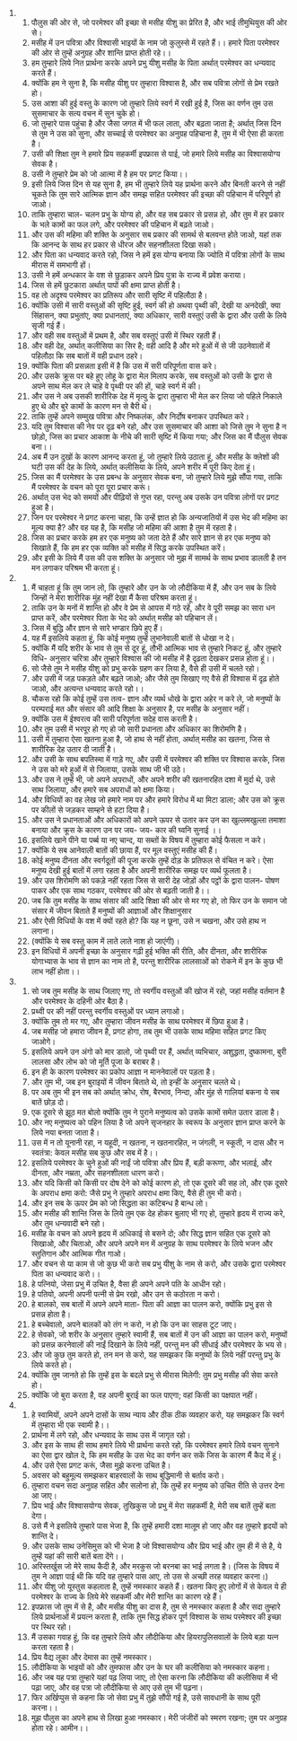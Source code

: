 <ol>
  <li>
    <ol>
      <li>पौलुस की ओर से, जो परमेश्वर की इच्छा से मसीह यीशु का प्रेरित है, और भाई तीमुथियुस की ओर से।</li>
      <li>मसीह में उन पवित्रा और विश्वासी भाइयों के नाम जो कुलुस्से में रहते हैं।। हमारे पिता परमेश्वर की ओर से तुम्हें अनुग्रह और शान्ति प्राप्त होती रहे।।</li>
      <li>हम तुम्हारे लिये नित प्रार्थना करके अपने प्रभु यीशु मसीह के पिता अर्थात् परमेश्वर का धन्यवाद करते हैं।</li>
      <li>क्योंकि हम ने सुना है, कि मसीह यीशु पर तुम्हारा विश्वास है, और सब पवित्रा लोगों से प्रेम रखते हो।</li>
      <li>उस आशा की हुई वस्तु के कारण जो तुम्हारे लिये स्वर्ग में रखी हुई है, जिस का वर्णन तुम उस सुसमाचार के सत्य वचन में सुन चुके हो।</li>
      <li>जो तुम्हारे पास पहुंचा है और जैसा जगत में भी फल लाता, और बढ़ता जाता है; अर्थात् जिस दिन से तुम ने उस को सुना, और सच्चाई से परमेश्वर का अनुग्रह पहिचाना है, तुम में भी ऐसा ही करता है।</li>
      <li>उसी की शिक्षा तुम ने हमारे प्रिय सहकर्मी इपफ्रास से पाई, जो हमारे लिये मसीह का विश्वासयोग्य सेवक है।</li>
      <li>उसी ने तुम्हारे प्रेम को जो आत्मा में है हम पर प्रगट किया।।</li>
      <li>इसी लिये जिस दिन से यह सुना है, हम भी तुम्हारे लिये यह प्रार्थना करने और बिनती करने से नहीं चूकते कि तुम सारे आत्मिक ज्ञान और समझ सहित परमेश्वर की इच्छा की पहिचान में परिपूर्ण हो जाओ।</li>
      <li>ताकि तुम्हारा चाल- चलन प्रभु के योग्य हो, और वह सब प्रकार से प्रसन्न हो, और तुम में हर प्रकार के भले कामों का फल लगे, और परमेश्वर की पहिचान में बढ़ते जाओ।</li>
      <li>और उस की महिमा की शक्ति के अनुसार सब प्रकार की सामर्थ से बलवन्त होते जाओ, यहां तक कि आनन्द के साथ हर प्रकार से धीरज और सहनशीलता दिखा सको।</li>
      <li>और पिता का धन्यवाद करते रहो, जिस ने हमें इस योग्य बनाया कि ज्योति में पवित्रा लोगों के साथ मीरास में समभागी हों।</li>
      <li>उसी ने हमें अन्धकार के वश से छुड़ाकर अपने प्रिय पुत्रा के राज्य में प्रवेश कराया।</li>
      <li>जिस से हमें छुटकारा अर्थात् पापों की क्षमा प्राप्त होती है।</li>
      <li>वह तो अदृश्य परमेश्वर का प्रतिरूप और सारी सृष्टि में पहिलौठा है।</li>
      <li>क्योंकि उसी में सारी वस्तुओं की सृष्टि हुई, स्वर्ग की हो अथवा पृथ्वी की, देखी या अनदेखी, क्या सिंहासन, क्या प्रभुतांए, क्या प्रधानताएं, क्या अधिकार, सारी वस्तुएं उसी के द्वारा और उसी के लिये सृजी गई हैं।</li>
      <li>और वही सब वस्तुओं में प्रथम है, और सब वस्तुएं उसी में स्थिर रहती हैं।</li>
      <li>और वही देह, अर्थात् कलीसिया का सिर है; वही आदि है और मरे हुओं में से जी उठनेवालों में पहिलौठा कि सब बातों में वही प्रधान ठहरे।</li>
      <li>क्योंकि पिता की प्रसन्नता इसी में है कि उस में सरी परिपूर्णता वास करे।</li>
      <li>और उसके क्रूस पर बहे हुए लोहू के द्वारा मेल मिलाप करके, सब वस्तुओं को उसी के द्वारा से अपने साथ मेल कर ले चाहे वे पृथ्वी पर की हों, चाहे स्वर्ग में की।</li>
      <li>और उस ने अब उसकी शारीरिक देह में मृत्यु के द्वारा तुम्हारा भी मेल कर लिया जो पहिले निकाले हुए थे और बुरे कामों के कारण मन से बैरी थे।</li>
      <li>ताकि तुम्हें अपने सम्मुख पवित्रा और निष्कलंक, और निर्दोष बनाकर उपस्थित करे।</li>
      <li>यदि तुम विश्वास की नेव पर दृढ़ बने रहो, और उस सुसमाचार की आशा को जिसे तुम ने सुना है न छोड़ो, जिस का प्रचार आकाश के नीचे की सारी सृष्टि में किया गया; और जिस का मैं पौलुस सेवक बना।।</li>
      <li>अब मैं उन दुखों के कारण आनन्द करता हूं, जो तुम्हारे लिये उठाता हूं, और मसीह के क्लेशों की घटी उस की देह के लिये, अर्थात् कलीसिया के लिये, अपने शरीर में पूरी किए देता हूं।</li>
      <li>जिस का मैं परमेश्वर के उस प्रबन्ध के अनुसार सेवक बना, जो तुम्हारे लिये मुझे सौंपा गया, ताकि मैं परमेश्वर के वचन को पूरा पूरा प्रचार करूं।</li>
      <li>अर्थात् उस भेद को समयों और पीढ़ियों से गुप्त रहा, परन्तु अब उसके उन पवित्रा लोगों पर प्रगट हुआ है।</li>
      <li>जिन पर परमेश्वर ने प्रगट करना चाहा, कि उन्हें ज्ञात हो कि अन्यजातियों में उस भेद की महिमा का मूल्य क्या है? और वह यह है, कि मसीह जो महिमा की आशा है तुम में रहता है।</li>
      <li>जिस का प्रचार करके हम हर एक मनुष्य को जता देते हैं और सारे ज्ञान से हर एक मनुष्य को सिखाते हैं, कि हम हर एक व्यक्ति को मसीह में सिद्ध करके उपस्थित करें।</li>
      <li>और इसी के लिये मैं उस की उस शक्ति के अनुसार जो मुझ में सामर्थ के साथ प्रभाव डालती है तन मन लगाकर परिश्रम भी करता हूं।</li>
    </ol>
  </li>
  <li>
    <ol>
      <li>मैं चाहता हूं कि तुम जान लो, कि तुम्हारे और उन के जो लौदीकिया में हैं, और उन सब के लिये जिन्हों ने मेरा शारीरिक मुंह नहीं देखा मैं कैसा परिश्रम करता हूं।</li>
      <li>ताकि उन के मनों में शान्ति हो और वे प्रेम से आपस में गठे रहें, और वे पूरी समझ का सारा धन प्राप्त करें, और परमेश्वर पिता के भेद को अर्थात् मसीह को पहिचान लें।</li>
      <li>जिस में बुद्धि और ज्ञान से सारे भण्डार छिपे हुए हैं।</li>
      <li>यह मैं इसलिये कहता हूं, कि कोई मनुष्य तुम्हें लुभानेवाली बातों से धोखा न दे।</li>
      <li>क्योंकि मैं यदि शरीर के भाव से तुम से दूर हूं, तौभी आत्मिक भाव से तुम्हारे निकट हूं, और तुम्हारे विधि- अनुसार चरित्रा और तुम्हारे विश्वास की जो मसीह में है दृढ़ता देखकर प्रसन्न होता हूं।।</li>
      <li>सो जैसे तुम ने मसीह यीशु को प्रभु करके ग्रहण कर लिया है, वैसे ही उसी में चलते रहो।</li>
      <li>और उसी में जड़ पकड़ते और बढ़ते जाओ; और जैसे तुम सिखाए गए वैसे ही विश्वास में दृढ़ होते जाओ, और अत्यन्त धन्यवाद करते रहो।।</li>
      <li>चौकस रहो कि कोई तुम्हें उस तत्व- ज्ञान और व्यर्थ धोखे के द्वारा अहेर न करे ले, जो मनुष्यों के परम्पराई मत और संसार की आदि शिक्षा के अनुसार है, पर मसीह के अनुसार नहीं।</li>
      <li>क्योंकि उस में ईश्वरत्व की सारी परिपूर्णता सदेह वास करती है।</li>
      <li>और तुम उसी में भरपूर हो गए हो जो सारी प्रधानता और अधिकार का शिरोमणि है।</li>
      <li>उसी में तुम्हारा ऐसा खतना हुआ है, जो हाथ से नहीं होता, अर्थात् मसीह का खतना, जिस से शारीरिक देह उतार दी जाती है।</li>
      <li>और उसी के साथ बपतिस्मा में गाड़े गए, और उसी में परमेश्वर की शक्ति पर विश्वास करके, जिस ने उस को मरे हुओं में से जिलाया, उसके साथ जी भी उठे।</li>
      <li>और उस ने तुम्हें भी, जो अपने अपराधों, और अपने शरीर की खतनारहित दशा में मुर्दा थे, उसे साथ जिलाया, और हमारे सब अपराधों को क्षमा किया।</li>
      <li>और विधियों का वह लेख जो हमारे नाम पर और हमारे विरोध में था मिटा डाला; और उस को क्रूस पर कीलों से जड़कर साम्हने से हटा दिया है।</li>
      <li>और उस ने प्रधानताओं और अधिकारों को अपने ऊपर से उतार कर उन का खुल्लमखुल्ला तमाशा बनाया और क्रूस के कारण उन पर जय- जय- कार की घ्वनि सुनाई ।।</li>
      <li>इसलिये खाने पीने या पर्ब्ब या नए चान्द, या सब्तों के विषय में तुम्हारा कोई फैसला न करे।</li>
      <li>क्योंकि ये सब आनेवाली बातों की छाया हैं, पर मूल वस्तुएं मसीह की हैं।</li>
      <li>कोई मनुष्य दीनता और स्वर्गदूतों की पूजा करके तुम्हें दोड़ के प्रतिफल से वंचित न करे। ऐसा मनुष्य देखी हुई बातों में लगा रहता है और अपनी शारीरिक समझ पर व्यर्थ फूलता है।</li>
      <li>और उस शिरोमणि को पकड़े नहीं रहता जिस से सारी देह जोड़ों और पट्ठों के द्वारा पालन- पोषण पाकर और एक साथ गठकर, परमेश्वर की ओर से बढ़ती जाती है।।</li>
      <li>जब कि तुम मसीह के साथ संसार की आदि शिक्षा की ओर से मर गए हो, तो फिर उन के समान जो संसार में जीवन बिताते हैं मनुष्यों की आज्ञाओं और शिक्षानुसार</li>
      <li>और ऐसी विधियों के वश में क्यों रहते हो? कि यह न छूना, उसे न चखना, और उसे हाथ न लगाना।</li>
      <li>(क्योंकि ये सब वस्तु काम में लाते लाते नाश हो जाएंगी)।</li>
      <li>इन विधियों में अपनी इच्छा के अनुसार गढ़ी हुई भक्ति की रीति, और दीनता, और शारीरिक योगाभ्यास के भाव से ज्ञान का नाम तो है, परन्तु शारीरिक लालसाओं को रोकने में इन के कुछ भी लाभ नहीं होता।।</li>
    </ol>
  </li>
  <li>
    <ol>
      <li>सो जब तुम मसीह के साथ जिलाए गए, तो स्वर्गीय वस्तुओं की खोज में रहो, जहां मसीह वर्तमान है और परमेश्वर के दहिनी ओर बैठा है।</li>
      <li>प्रथ्वी पर की नहीं परन्तु स्वर्गीय वस्तुओं पर ध्यान लगाओ।</li>
      <li>क्योंकि तुम तो मर गए, और तुम्हारा जीवन मसीह के साथ परमेश्वर में छिपा हुआ है।</li>
      <li>जब मसीह जो हमारा जीवन है, प्रगट होगा, तब तुम भी उसके साथ महिमा सहित प्रगट किए जाओगे।</li>
      <li>इसलिये अपने उन अंगो को मार डालो, जो पृथ्वी पर हैं, अर्थात् व्यभिचार, अशुद्धता, दुष्कामना, बुरी लालसा और लोभ को जो मूर्ति पूजा के बराबर है।</li>
      <li>इन ही के कारण परमेश्वर का प्रकोप आज्ञा न माननेवालों पर पड़ता है।</li>
      <li>और तुम भी, जब इन बुराइयों में जीवन बिताते थे, तो इन्हीं के अनुसार चलते थे।</li>
      <li>पर अब तुम भी इन सब को अर्थात् क्रोध, रोष, बैरभाव, निन्दा, और मुंह से गालियां बकना ये सब बातें छोड़ दो।</li>
      <li>एक दूसरे से झूठ मत बोलो क्योंकि तुम ने पुराने मनुष्यत्व को उसके कामों समेत उतार डाला है।</li>
      <li>और नए मनुष्यत्व को पहिन लिया है जो अपने सृजनहार के स्वरूप के अनुसार ज्ञान प्राप्त करने के लिये नया बनता जाता है।</li>
      <li>उस में न तो यूनानी रहा, न यहूदी, न खतना, न खतनारहित, न जंगली, न स्कूती, न दास और न स्वतंत्रा: केवल मसीह सब कुछ और सब में है।।</li>
      <li>इसलिये परमेश्वर के चुने हुओं की नाईं जो पवित्रा और प्रिय हैं, बड़ी करूणा, और भलाई, और दीनता, और नम्रता, और सहनशीलता धारण करो।</li>
      <li>और यदि किसी को किसी पर दोष देने को कोई कारण हो, तो एक दूसरे की सह लो, और एक दूसरे के अपराध क्षमा करो: जैसे प्रभु ने तुम्हारे अपराध क्षमा किए, वैसे ही तुम भी करो।</li>
      <li>और इन सब के ऊपर प्रेम को जो सिद्धता का कटिबन्ध है बान्ध लो।</li>
      <li>और मसीह की शान्ति जिस के लिये तुम एक देह होकर बुलाए भी गए हो, तुम्हारे हृदय में राज्य करे, और तुम धन्यवादी बने रहो।</li>
      <li>मसीह के वचन को अपने हृदय में अधिकाई से बसने दो; और सिद्ध ज्ञान सहित एक दूसरे को सिखाओ, और चिताओ, और अपने अपने मन में अनुग्रह के साथ परमेश्वर के लिये भजन और स्तुतिगान और आत्मिक गीत गाओ।</li>
      <li>और वचन से या काम से जो कुछ भी करो सब प्रभु यीशु के नाम से करो, और उसके द्वारा परमेश्वर पिता का धन्यवाद करो।।</li>
      <li>हे पत्नियो, जेसा प्रभु में उचित है, वैसा ही अपने अपने पति के आधीन रहो।</li>
      <li>हे पतियो, अपनी अपनी पत्नी से प्रेम रखो, और उन से कठोरता न करो।</li>
      <li>हे बालको, सब बातों में अपने अपने माता- पिता की आज्ञा का पालन करो, क्योंकि प्रभु इस से प्रसन्न होता है।</li>
      <li>हे बच्चेवालो, अपने बालकों को तंग न करो, न हो कि उन का साहस टूट जाए।</li>
      <li>हे सेवको, जो शरीर के अनुसार तुम्हारे स्वामी हैं, सब बातों में उन की आज्ञा का पालन करो, मनुष्यों को प्रसन्न करनेवालों की नाईं दिखाने के लिये नहीं, परन्तु मन की सीधाई और परमेश्वर के भय से।</li>
      <li>और जो कुछ तुम करते हो, तन मन से करो, यह समझकर कि मनुष्यों के लिये नहीं परन्तु प्रभु के लिये करते हो।</li>
      <li>क्योंकि तुम जानते हो कि तुम्हें इस के बदले प्रभु से मीरास मिलेगी: तुम प्रभु मसीह की सेवा करते हो।</li>
      <li>क्योंकि जो बुरा करता है, वह अपनी बुराई का फल पाएगा; वहां किसी का पक्षपात नहीं।</li>
    </ol>
  </li>
  <li>
    <ol>
      <li>हे स्वामियों, अपने अपने दासों के साथ न्याय और ठीक ठीक व्यवहार करो, यह समझकर कि स्वर्ग में तुम्हारा भी एक स्वामी है।।</li>
      <li>प्रार्थना में लगे रहो, और धन्यवाद के साथ उस में जागृत रहो।</li>
      <li>और इस के साथ ही साथ हमारे लिये भी प्रार्थना करते रहो, कि परमेश्वर हमारे लिये वचन सुनाने का ऐसा द्वार खोल दे, कि हम मसीह के उस भेद का वर्णन कर सकें जिस के कारण मैं कैद में हूं।</li>
      <li>और उसे ऐसा प्रगट करूं, जैसा मुझे करना उचित है।</li>
      <li>अवसर को बहुमूल्य समझकर बाहरवालों के साथ बुद्धिमानी से बर्ताव करो।</li>
      <li>तुम्हारा वचन सदा अनुग्रह सहित और सलोना हो, कि तुम्हें हर मनुष्य को उचित रीति से उत्तर देना आ जाए।</li>
      <li>प्रिय भाई और विश्वासयोग्य सेवक, तुखिकुस जो प्रभु में मेरा सहकर्मी है, मेरी सब बातें तुम्हें बता देगा।</li>
      <li>उसे मैं ने इसलिये तुम्हारे पास भेजा है, कि तुम्हें हमारी दशा मालूम हो जाए और वह तुम्हारे हृदयों को शान्ति दे।</li>
      <li>और उसके साथ उनेसिमुस को भी भेजा है जो विश्वासयोग्य और प्रिय भाई और तुम ही में से है, ये तुम्हें यहां की सारी बातें बता देंगे।।</li>
      <li>अरिस्तर्खुस जो मेरे साथ कैदी है, और मरकुस जो बरनबा का भाई लगता है। (जिस के विषय में तुम ने आज्ञा पाई थी कि यदि वह तुम्हारे पास आए, तो उस से अच्छी तरह व्यवहार करना।)</li>
      <li>और यीशु जो यूस्तुस कहलाता है, तुम्हें नमस्कार कहते हैं। खतना किए हुए लोगों में से केवल ये ही परमेश्वर के राज्य के लिये मेरे सहकर्मी और मेरी शान्ति का कारण रहे हैं।</li>
      <li>इपफ्रास जो तुम में से है, और मसीह यीशु का दास है, तुम से नमस्कार कहता है और सदा तुम्हारे लिये प्रार्थनाओं में प्रयत्न करता है, ताकि तुम सिद्ध होकर पूर्ण विश्वास के साथ परमेश्वर की इच्छा पर स्थिर रहो।</li>
      <li>मैं उसका गवाह हूं, कि वह तुम्हारे लिये और लौदीकिया और हियरापुलिसवालों के लिये बड़ा यत्न करता रहता है।</li>
      <li>प्रिय वैद्य लूका और देमास का तुम्हें नमस्कार।</li>
      <li>लौदीकिया के भाइयों को और तुमफास और उन के घर की कलीसिया को नमस्कार कहना।</li>
      <li>और जब यह पत्रा तुम्हारे यहां पढ़ लिया जाए, तो ऐसा करना कि लौदीकिया की कलीसिया में भी पढ़ा जाए, और वह पत्रा जो लौदीकिया से आए उसे तुम भी पढ़ना।</li>
      <li>फिर अर्खिप्पुस से कहना कि जो सेवा प्रभु में तुझे सौंपी गई है, उसे सावधानी के साथ पूरी करना।।</li>
      <li>मुझ पौलुस का अपने हाथ से लिखा हुआ नमस्कार। मेरी जंजीरों को स्मरण रखना; तुम पर अनुग्रह होता रहे। आमीन।।</li>
    </ol>
  </li>
</ol>